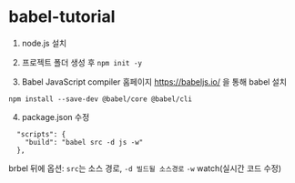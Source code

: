 # babel-tutorial
1. node.js 설치  

2. 프로젝트 폴더 생성 후 ```npm init -y```

3. Babel JavaScript compiler 홈페이지 https://babeljs.io/ 을 통해 babel 설치
```
npm install --save-dev @babel/core @babel/cli
```

4. package.json 수정
```
  "scripts": {
    "build": "babel src -d js -w"
  },
```
brbel 뒤에 옵션: ```src```는 소스 경로, ```-d 빌드될 소스경로``` ```-w``` watch(실시간 코드 수정)


